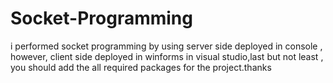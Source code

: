 # Socket-Programming
i performed socket programming by using server side deployed in console , however, client side  deployed in winforms in visual studio,last but not least , you should add the  all required packages for the project.thanks  
